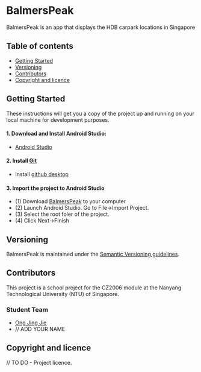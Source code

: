 # BalmersPeak

BalmersPeak is an app that displays the HDB carpark locations in Singapore

## Table of contents

* [Getting Started](#getting-started)
* [Versioning](#versioning)
* [Contributors](#contributors)
* [Copyright and licence](#copyright-and-licence)

## Getting Started

These instructions will get you a copy of the project up and running on your local machine for development purposes.

#### 1. Download and Install Android Studio:

- [Android Studio](https://developer.android.com/studio/index.html)

#### 2. Install [Git](https://git-scm.com/downloads)

- Install [github desktop](https://desktop.github.com/)

#### 3. Import the project to Android Studio

- (1) Download [BalmersPeak](https://github.com/ONGJINGJIE/BalmersPeak) to your computer
- (2) Launch Android Studio. Go to File->Import Project. 
- (3) Select the root foler of the project.
- (4) Click Next->Finish

## Versioning

BalmersPeak is maintained under the [Semantic Versioning guidelines](http://semver.org/).

## Contributors

This project is a school project for the CZ2006 module at the Nanyang Technological University (NTU) of Singapore.

### Student Team

- [Ong Jing Jie](https://github.com/ONGJINGJIE)
- // ADD YOUR NAME

## Copyright and licence

// TO DO - Project licence.
